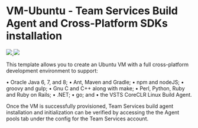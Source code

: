 # VM-Ubuntu - Team Services Build Agent and Cross-Platform SDKs installation

<a href="https://portal.azure.com/#create/Microsoft.Template/uri/https%3A%2F%2Fraw.githubusercontent.com%2Fpaultbarham%2Fazure-quickstart-templates%2Fmaster%2Fvsts-fullbuild-ubuntu-vm%2Fazuredeploy.json" target="_blank">
    <img src="http://azuredeploy.net/deploybutton.png"/>
</a>
<a href="http://armviz.io/#/?load=https%3A%2F%2Fraw.githubusercontent.com%2Fpaultbarham%2Fazure-quickstart-templates%2Fmaster%2Fvsts-fullbuild-ubuntu-vm%2Fazuredeploy.json" target="_blank">
    <img src="http://armviz.io/visualizebutton.png"/>
</a>

This template allows you to create an Ubuntu VM with a full cross-platform development environment to support:

• Oracle Java 6, 7, and 8; 
• Ant, Maven and Gradle;
• npm and nodeJS;
• groovy and gulp;
• Gnu C and C++ along with make;
• Perl, Python, Ruby and Ruby on Rails;
• .NET;
• go; and
• the VSTS CoreCLR Linux Build Agent. 

Once the VM is successfully provisioned, Team Services build agent installation and initialization can be verified by accessing the the Agent pools tab under the config for the Team Services account.
